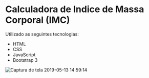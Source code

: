 # Calculadora de Indice de Massa Corporal (IMC)
Utilizado as seguintes tecnologias: 
- HTML
- CSS
- JavaScript
- Bootstrap 3

![Captura de tela 2019-05-13 14:59:14](https://user-images.githubusercontent.com/12898794/57643307-cf49bc80-758f-11e9-869e-7ba1899ffb41.png)
